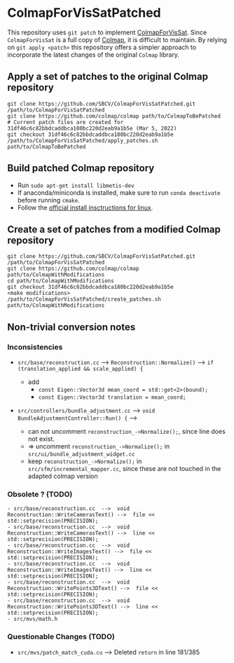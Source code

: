 # ColmapForVisSatPatched
This repository uses ```git patch``` to implement [ColmapForVisSat](https://github.com/Kai-46/ColmapForVisSat). Since ```ColmapForVisSat``` is a full copy of [Colmap](https://github.com/colmap/colmap), it is difficult to maintain. By relying on ```git apply <patch>``` this repository offers a simpler approach to incorporate the latest changes of the original ```Colmap``` library.

## Apply a set of patches to the original Colmap repository
```
git clone https://github.com/SBCV/ColmapForVisSatPatched.git /path/to/ColmapForVisSatPatched
git clone https://github.com/colmap/colmap path/to/ColmapToBePatched
# Current patch files are created for 31df46c6c82bbdcaddbca180bc220d2eab9a1b5e (Mar 5, 2022)
git checkout 31df46c6c82bbdcaddbca180bc220d2eab9a1b5e
/path/to/ColmapForVisSatPatched/apply_patches.sh path/to/ColmapToBePatched
```

## Build patched Colmap repository
- Run ```sudo apt-get install libmetis-dev```
- If anaconda/miniconda is installed, make sure to run ```conda deactivate``` before running ```cmake```.
- Follow the [official install insctructions for linux](https://colmap.github.io/install.html#linux).

## Create a set of patches from a modified Colmap repository
```
git clone https://github.com/SBCV/ColmapForVisSatPatched.git /path/to/ColmapForVisSatPatched
git clone https://github.com/colmap/colmap path/to/ColmapWithModifications
cd path/to/ColmapWithModifications
git checkout 31df46c6c82bbdcaddbca180bc220d2eab9a1b5e
<make modifications>
/path/to/ColmapForVisSatPatched/create_patches.sh path/to/ColmapWithModifications
```
## Non-trivial conversion notes

### Inconsistencies
- ```src/base/reconstruction.cc```  -->  ```Reconstruction::Normalize()``` -->  ```if (translation_applied && scale_applied) {```
  - add
    - ```const Eigen::Vector3d mean_coord = std::get<2>(bound);```
    - ```const Eigen::Vector3d translation = mean_coord;```

- ```src/controllers/bundle_adjustment.cc``` --> ```void BundleAdjustmentController::Run() {``` -->
  - can not uncomment ```reconstruction_->Normalize();```, since line does not exist.
  - => uncomment ```reconstruction_->Normalize();``` in ```src/ui/bundle_adjustment_widget.cc```
  - keep ```reconstruction_->Normalize();``` in ```src/sfm/incremental_mapper.cc```, since these are not touched in the adapted colmap version

### Obsolete ? (TODO)
```
- src/base/reconstruction.cc  -->  void Reconstruction::WriteCamerasText() -->  file << std::setprecision(PRECISION);
- src/base/reconstruction.cc  -->  void Reconstruction::WriteCamerasText() -->  line << std::setprecision(PRECISION);
- src/base/reconstruction.cc  -->  void Reconstruction::WriteImagesText() -->  file << std::setprecision(PRECISION);
- src/base/reconstruction.cc  -->  void Reconstruction::WriteImagesText() -->  line << std::setprecision(PRECISION);
- src/base/reconstruction.cc  -->  void Reconstruction::WritePoints3DText() -->  file << std::setprecision(PRECISION);
- src/base/reconstruction.cc  -->  void Reconstruction::WritePoints3DText() -->  line << std::setprecision(PRECISION);
- src/mvs/math.h
```

### Questionable Changes (TODO)
- ```src/mvs/patch_match_cuda.cu``` --> Deleted ```return``` in line 181/385
